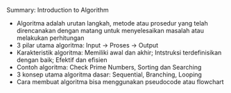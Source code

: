 Summary: Introduction to Algorithm

- Algoritma adalah urutan langkah, metode atau prosedur yang telah direncanakan dengan matang untuk menyelesaikan masalah atau melakukan perhitungan
- 3 pilar utama algoritma: Input -> Proses -> Output
- Karakteristik algoritma: Memiliki awal dan akhir; Intstruksi terdefinisikan dengan baik; Efektif dan efisien
- Contoh algoritma: Check Prime Numbers, Sorting dan Searching
- 3 konsep utama algoritma dasar: Sequential, Branching, Looping
- Cara membuat algoritma bisa menggunakan pseudocode atau flowchart